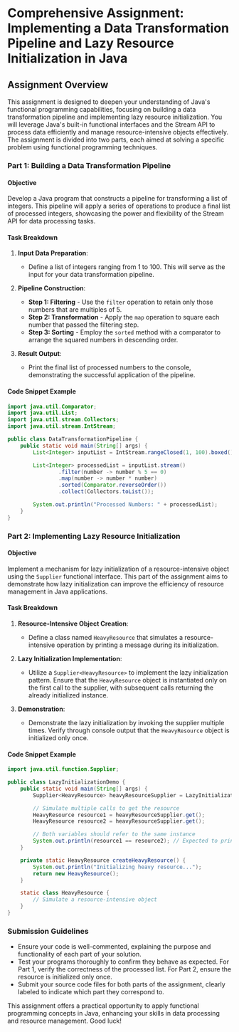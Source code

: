 # Comprehensive Assignment: Implementing a Data Transformation Pipeline and Lazy Resource Initialization in Java

## Assignment Overview

This assignment is designed to deepen your understanding of Java's functional programming capabilities, focusing on building a data transformation pipeline and implementing lazy resource initialization. You will leverage Java's built-in functional interfaces and the Stream API to process data efficiently and manage resource-intensive objects effectively. The assignment is divided into two parts, each aimed at solving a specific problem using functional programming techniques.

### Part 1: Building a Data Transformation Pipeline

#### Objective

Develop a Java program that constructs a pipeline for transforming a list of integers. This pipeline will apply a series of operations to produce a final list of processed integers, showcasing the power and flexibility of the Stream API for data processing tasks.

#### Task Breakdown

1. **Input Data Preparation**:
   - Define a list of integers ranging from 1 to 100. This will serve as the input for your data transformation pipeline.

2. **Pipeline Construction**:
   - **Step 1: Filtering** - Use the `filter` operation to retain only those numbers that are multiples of 5.
   - **Step 2: Transformation** - Apply the `map` operation to square each number that passed the filtering step.
   - **Step 3: Sorting** - Employ the `sorted` method with a comparator to arrange the squared numbers in descending order.

3. **Result Output**:
   - Print the final list of processed numbers to the console, demonstrating the successful application of the pipeline.

#### Code Snippet Example

```java
import java.util.Comparator;
import java.util.List;
import java.util.stream.Collectors;
import java.util.stream.IntStream;

public class DataTransformationPipeline {
    public static void main(String[] args) {
        List<Integer> inputList = IntStream.rangeClosed(1, 100).boxed().collect(Collectors.toList());

        List<Integer> processedList = inputList.stream()
                .filter(number -> number % 5 == 0)
                .map(number -> number * number)
                .sorted(Comparator.reverseOrder())
                .collect(Collectors.toList());

        System.out.println("Processed Numbers: " + processedList);
    }
}
```

### Part 2: Implementing Lazy Resource Initialization

#### Objective

Implement a mechanism for lazy initialization of a resource-intensive object using the `Supplier` functional interface. This part of the assignment aims to demonstrate how lazy initialization can improve the efficiency of resource management in Java applications.

#### Task Breakdown

1. **Resource-Intensive Object Creation**:
   - Define a class named `HeavyResource` that simulates a resource-intensive operation by printing a message during its initialization.

2. **Lazy Initialization Implementation**:
   - Utilize a `Supplier<HeavyResource>` to implement the lazy initialization pattern. Ensure that the `HeavyResource` object is instantiated only on the first call to the supplier, with subsequent calls returning the already initialized instance.

3. **Demonstration**:
   - Demonstrate the lazy initialization by invoking the supplier multiple times. Verify through console output that the `HeavyResource` object is initialized only once.

#### Code Snippet Example

```java
import java.util.function.Supplier;

public class LazyInitializationDemo {
    public static void main(String[] args) {
        Supplier<HeavyResource> heavyResourceSupplier = LazyInitializationDemo::createHeavyResource;

        // Simulate multiple calls to get the resource
        HeavyResource resource1 = heavyResourceSupplier.get();
        HeavyResource resource2 = heavyResourceSupplier.get();

        // Both variables should refer to the same instance
        System.out.println(resource1 == resource2); // Expected to print: true
    }

    private static HeavyResource createHeavyResource() {
        System.out.println("Initializing heavy resource...");
        return new HeavyResource();
    }

    static class HeavyResource {
        // Simulate a resource-intensive object
    }
}
```

### Submission Guidelines

- Ensure your code is well-commented, explaining the purpose and functionality of each part of your solution.
- Test your programs thoroughly to confirm they behave as expected. For Part 1, verify the correctness of the processed list. For Part 2, ensure the resource is initialized only once.
- Submit your source code files for both parts of the assignment, clearly labeled to indicate which part they correspond to.

This assignment offers a practical opportunity to apply functional programming concepts in Java, enhancing your skills in data processing and resource management. Good luck!
